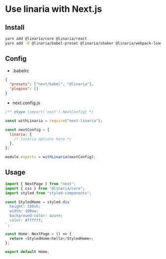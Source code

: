 # Use linaria with Next.js

## Install

```bash
yarn add @linaria/core @linaria/react
yarn add -D @linaria/babel-preset @linaria/shaker @linaria/webpack-loader next-linaria@1.0.0-beta
```

## Config

- .babelrc

```json
{
  "presets": ["next/babel", "@linaria"],
  "plugins": []
}
```

- next.config.js

```js
/** @type {import('next').NextConfig} */

const withLinaria = require("next-linaria");

const nextConfig = {
  linaria: {
    /* linaria options here */
  },
};

module.exports = withLinaria(nextConfig);
```

## Usage

```typescript
import { NextPage } from "next";
import { css } from "@linaria/core";
import styled from "styled-components";

const StyledHome = styled.div`
  height: 100vh;
  width: 100vw;
  background-color: azure;
  color: #ffffff;
`;

const Home: NextPage = () => {
  return <StyledHome>hello</StyledHome>;
};

export default Home;
```
